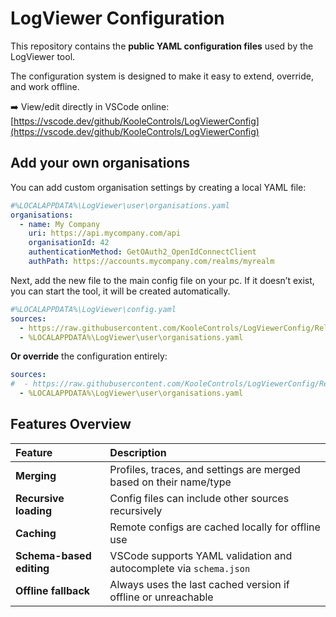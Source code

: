 # LogViewer Configuration

This repository contains the **public YAML configuration files** used by the LogViewer tool.

The configuration system is designed to make it easy to extend, override, and work offline.

➡️ View/edit directly in VSCode online:  
[https://vscode.dev/github/KooleControls/LogViewerConfig](https://vscode.dev/github/KooleControls/LogViewerConfig)


## Add your own organisations

You can add custom organisation settings by creating a local YAML file:

```yaml
#%LOCALAPPDATA%\LogViewer\user\organisations.yaml
organisations:
  - name: My Company
    uri: https://api.mycompany.com/api
    organisationId: 42
    authenticationMethod: GetOAuth2_OpenIdConnectClient
    authPath: https://accounts.mycompany.com/realms/myrealm
```

Next, add the new file to the main config file on your pc.
If it doesn’t exist, you can start the tool, it will be created automatically.

```yaml
#%LOCALAPPDATA%\LogViewer\config.yaml
sources:
  - https://raw.githubusercontent.com/KooleControls/LogViewerConfig/Releases/%APPVERSION%/Sources.yaml 
  - %LOCALAPPDATA%\LogViewer\user\organisations.yaml
```

**Or override** the configuration entirely:

```yaml
sources:
#  - https://raw.githubusercontent.com/KooleControls/LogViewerConfig/Releases/%APPVERSION%/Sources.yaml 
  - %LOCALAPPDATA%\LogViewer\user\organisations.yaml
```


## Features Overview

| Feature | Description |
|:--------|:------------|
| **Merging** | Profiles, traces, and settings are merged based on their name/type |
| **Recursive loading** | Config files can include other sources recursively |
| **Caching** | Remote configs are cached locally for offline use |
| **Schema-based editing** | VSCode supports YAML validation and autocomplete via `schema.json` |
| **Offline fallback** | Always uses the last cached version if offline or unreachable |


